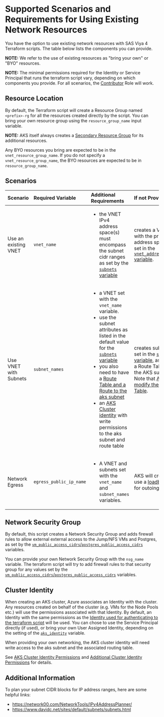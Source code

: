 # Supported Scenarios and Requirements for Using Existing Network Resources

You have the option to use existing network resources with SAS Viya 4 Terraform scripts. The table below lists the components you can provide.

**NOTE:** We refer to the use of existing resources as "bring your own" or "BYO" resources.

**NOTE:** The minimal permissions required for the Identity or Service Principal that runs the terraform script vary, depending on which components you provide. For all scenarios, the [Contributor](https://docs.microsoft.com/en-us/azure/role-based-access-control/built-in-roles#contributor) Role will work.

## Resource Location

By default, the Terraform script will create a Resource Group named `<prefix>-rg` for all the resources created directly by the script. You can bring your own resource group using the `resource_group_name` input variable.

**NOTE:** AKS itself always creates a [Secondary Resource Group](https://docs.microsoft.com/en-us/azure/aks/faq#why-are-two-resource-groups-created-with-aks) for its additional resources.

Any BYO resources you bring are expected to be in the `vnet_resource_group_name`. If you do not specify a `vnet_resource_group_name`, the BYO resources are expected to be in `resource_group_name`.

## Scenarios

| Scenario |Required Variable|Additional Requirements|If not Provided|
| :--- | :--- | :--- | :--- |
| Use an existing VNET | `vnet_name` | <ul><li>the VNET IPv4 address space(s) must encompass the subnet cidr ranges as set by the [`subnets` variable](../CONFIG-VARS.md#networking) |creates a VNET with the primary address space as set in the [`vnet_address_space` variable](../CONFIG-VARS.md#networking).|
| Use VNET with Subnets | `subnet_names` | <ul><li>a VNET set with the `vnet_name` variable.<li>use the subnet attributes as listed in the default value for the [`subnets` variable](../CONFIG-VARS.md#networking) <li>you also need to have a [Route Table and a Route to the aks subnet](https://docs.microsoft.com/en-us/azure/aks/configure-kubenet#bring-your-own-subnet-and-route-table-with-kubenet)<li>an [AKS Cluster identity](#cluster-identity) with write permissions to the aks subnet and route table | creates subnets as set in the [`subnets` variable](../CONFIG-VARS.md#networking), as well as a Route Table for the AKS subnet. Note that [AKS will modify the Route Table](https://docs.microsoft.com/en-us/azure/aks/configure-kubenet#bring-your-own-subnet-and-route-table-with-kubenet).  |
| Network Egress| `egress_public_ip_name` | <ul><li>A VNET and subnets set with the `vnet_name` and `subnet_names` variables. | AKS will create and use a [loadbalancer](https://docs.microsoft.com/en-us/azure/aks/load-balancer-standard) for outoing traffic.

## Network Security Group

By default, this script creates a Network Security Group and adds firewall rules
to allow external external access to the Jump/NFS VMs and Postgres, as set by the
[`vm_public_access_cidrs`/`postgres_public_access_cidrs`](../CONFIG-VARS.md#admin-access) variables.

You can provide your own Network Security Group with the `nsg_name` variable.
The terraform script will try to add firewall rules to that security group for any
values set by the [`vm_public_access_cidrs`/`postgres_public_access_cidrs`](../CONFIG-VARS.md#admin-access) variables.

## Cluster Identity

When creating an AKS cluster, Azure associates an Identity with the cluster. Any resources created on behalf of the cluster (e.g. VMs for the Node Pools etc.) will use the permissions associated with that Identity.
By default, an Identity with the same permissions as the [Identity used for  authenticating to the terraform script](TerraformAzureAuthentication.md) will be used. You can chose to use the Service Principal directly (if used), or bring your own User Assigned Identity, depending on the setting of the  [`aks_identity`](../CONFIG-VARS.md#general) variable.

When providing your own networking, the AKS cluster identity will need write access to the aks subnet and the associated routing table.

See [AKS Cluster Identity Permissions](https://docs.microsoft.com/en-us/azure/aks/concepts-identity#aks-cluster-identity-permissions) and [Additional Cluster Identity Permissions](https://docs.microsoft.com/en-us/azure/aks/concepts-identity#additional-cluster-identity-permissions) for details.

## Additional Information

To plan your subnet CIDR blocks for IP address ranges, here are some helpful links:
- https://network00.com/NetworkTools/IPv4AddressPlanner/
- https://www.davidc.net/sites/default/subnets/subnets.html
